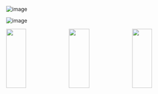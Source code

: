 ![image](https://user-images.githubusercontent.com/114375385/231469319-3b00ace2-049f-4589-973c-02c415a06e2f.png)

![image](https://user-images.githubusercontent.com/114375385/231468029-8c3de023-1280-4d64-a18c-3fb6b4d5d8c4.png)

<img src="https://i.ibb.co/SV5BPxR/gitproject3.png" width="32.5%" height="160px"></img> <img src="https://i.ibb.co/ZWHBDRb/gitproject1.jpg" width="33%" height="160px"></img> <img src="https://i.ibb.co/CK0gqXt/gitproject2.png" width="32.5%" height="160px"></img> 
